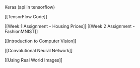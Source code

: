 Keras (api in tensorflow)

[[TensorFlow Code]]

[[Week 1 Assignment - Housing Prices]]
[[Week 2 Assignment - FashionMNIST]]

[[Introduction to Computer Vision]]

[[Convolutional Neural Network]]

[[Using Real World Images]]

